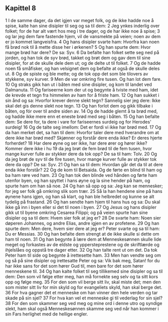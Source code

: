 ## Kapittel 8

1 I de samme dager, da det igjen var meget folk, og de ikke hadde noe å spise, kalte han sine disipler til seg og sa til dem:
2 Jeg ynkes inderlig over folket; for de har alt vært hos meg i tre dager, og de har ikke noe å spise;
3 og lar jeg dem fare fastende hjem, vil de vansmekte på veien; noen av dem er jo kommet langveisfra.
4 Og hans disipler svarte ham: Hvorfra kan noen få brød nok til å mette disse her i ørkenen?
5 Og han spurte dem: Hvor mange brød har dere? De sa: Syv.
6 Da befalte han folket sette seg ned på jorden, og han tok de syv brød, takket og brøt dem og gav dem til sine disipler, for at de skulle dele dem ut; og de delte ut til folket.
7 Og de hadde noen få småfisker, og han velsignet dem og befalte at også de skulle deles ut.
8 Og de spiste og ble mette; og de tok opp det som ble tilovers av stykkene, syv kurver.
9 Men de var omkring fire tusen. Og han lot dem fare.
10 Og straks gikk han ut i båten med sine disipler, og kom til landet ved Dalmanuta.
11 Og fariseerne kom der ut og begynte å tviste med ham, idet de krevde et tegn fra himmelen av ham for å friste ham.
12 Og han sukket i sin ånd og sa: Hvorfor krever denne slekt tegn? Sannelig sier jeg dere: Ikke skal det gis denne slekt noe tegn.
13 Og han forlot dem og gikk tilbake i båten, og fór over til andre siden av.
14 Og de hadde glemt å ta brød med, og hadde ikke mere enn et eneste brød med seg i båten.
15 Og han befalte dem: Se dere for, ta dere i vare for fariseernes surdeig og for Herodes' surdeig!
16 Og de talte seg imellom: Det er fordi vi ikke har brød med.
17 Og da han merket det, sa han til dem: Hvorfor taler dere med hverandre om at dere ikke har brød med? Skjønner og forstår dere enda ikke? Er deres hjerte forherdet?
18 Har dere øyne og ser ikke, har dere ører og hører ikke? Kommer dere ikke i hu
19 da jeg brøt de fem brød til de fem tusen, hvor mange kurver fulle av stykker dere da tok opp? De sa til ham: Tolv.
20 Og da jeg brøt de syv til de fire tusen, hvor mange kurver fulle av stykker tok dere da opp? De sa: Syv.
21 Og han sa til dem: Hvordan går det da til at dere enda ikke forstår?
22 Og de kom til Betsaida. Og de førte en blind til ham og ba ham røre ved ham.
23 Og han tok den blinde ved hånden og førte ham utenfor byen, og han spyttet i hans øyne og la sine hender på ham, og spurte ham om han så noe.
24 Og han så opp og sa: Jeg kan se mennesker; for jeg ser folk gå omkring slik som trær.
25 Så la han hendene sine på hans øynene hans igjen, og han så klart, og han ble helbredet og kunne se alt tydelig på frastand.
26 Og han sendte ham hjem til hans hus og sa: Du skal ikke gå inn i byen eller si det til noen i byen.
27 Og Jesus og hans disipler gikk ut til byene omkring Cesarea Filippi; og på veien spurte han sine disipler og sa til dem: Hvem sier folk at jeg er?
28 De svarte ham: Noen sier døperen Johannes, og andre Elias, andre igjen en av profetene.
29 Og han spurte dem: Men dere, hvem sier dere at jeg er? Peter svarte og sa til ham: Du er Messias.
30 Og han befalte dem strengt at de ikke skulle si dette om ham til noen.
31 Og han begynte å lære dem at Menneskesønnen skulle lide meget og forkastes av de eldste og yppersteprestene og de skriftlærde og ihjelslåes og oppstå tre dager etter.
32 Og han talte rent ut om det. Da tok Peter ham til side og begynte å irettesette ham.
33 Men han vendte seg om og så på sine disipler og irettesatte Peter og sa: Vik bak meg, Satan! for du har ikke sans for det som hører Gud til, men bare for det som hører menneskene til.
34 Og han kalte folket til seg tillikemed sine disipler og sa til dem: Den som vil følge etter meg, han må fornekte seg selv og ta sitt kors opp og følge meg.
35 For den som vil berge sitt liv, skal miste det; men den som mister sitt liv for min skyld og for evangeliets skyld, han skal berge det.
36 For hva gagner det et menneske om han vinner den hele verden og tar skade på sin sjel?
37 For hva kan vel et menneske gi til vederlag for sin sjel?
38 For den som skammer seg ved meg og mine ord i denne utro og syndige slekt, ham skal også Menneskesønnen skamme seg ved når han kommer i sin Fars herlighet med de hellige engler.
